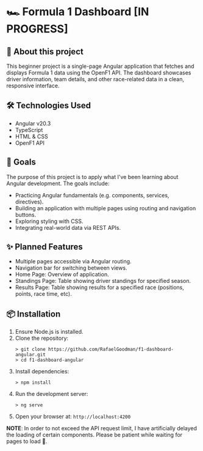 # 🏎️ Formula 1 Dashboard [IN PROGRESS]
## 🔎 About this project
This beginner project is a single-page Angular application that fetches and displays Formula 1 data using the OpenF1 API. The dashboard showcases driver information, team details, and other race-related data in a clean, responsive interface.

## 🛠️ Technologies Used
- Angular v20.3
- TypeScript
- HTML & CSS
- OpenF1 API

## 💪 Goals
The purpose of this project is to apply what I've been learning about Angular development. The goals include:
- Practicing Angular fundamentals (e.g. components, services, directives).
- Building an application with multiple pages using routing and navigation buttons.
- Exploring styling with CSS.
- Integrating real-world data via REST APIs.

## ✨ Planned Features
- Multiple pages accessible via Angular routing.
- Navigation bar for switching between views.
- Home Page: Overview of application.
- Standings Page: Table showing driver standings for specified season.
- Results Page: Table showing results for a specified race (positions, points, race time, etc).

## 📦 Installation
1. Ensure Node.js is installed.
2. Clone the repository:
   ```console
   > git clone https://github.com/RafaelGoodman/f1-dashboard-angular.git
   > cd f1-dashboard-angular
   ```
4. Install dependencies:
   ```console
   > npm install
   ```
4. Run the development server:
   ```console
   > ng serve
   ```
5. Open your browser at: ```http://localhost:4200```

**NOTE**: In order to not exceed the API request limit, I have artificially delayed the loading of certain components. Please be patient while waiting for pages to load 🙂.
